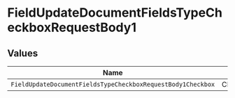 # FieldUpdateDocumentFieldsTypeCheckboxRequestBody1


## Values

| Name                                                        | Value                                                       |
| ----------------------------------------------------------- | ----------------------------------------------------------- |
| `FieldUpdateDocumentFieldsTypeCheckboxRequestBody1Checkbox` | CHECKBOX                                                    |
